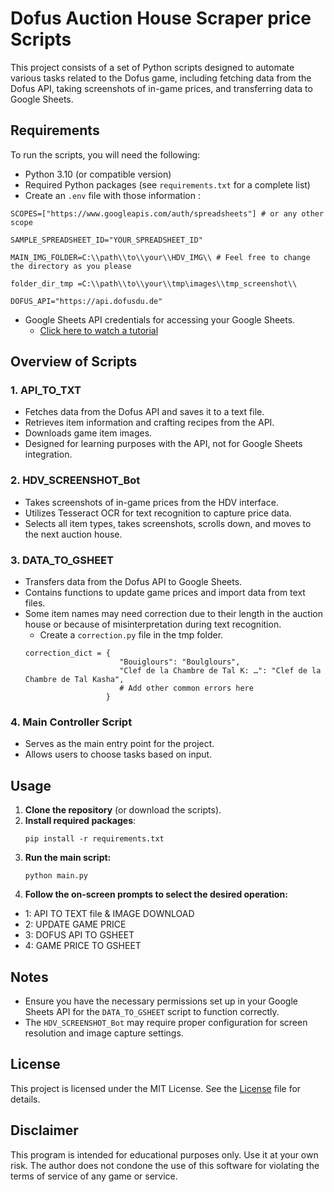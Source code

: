 # Dofus Auction House Scraper price Scripts

This project consists of a set of Python scripts designed to automate various tasks related to the Dofus game, including fetching data from the Dofus API, taking screenshots of in-game prices, and transferring data to Google Sheets.

## Requirements

To run the scripts, you will need the following:

- Python 3.10 (or compatible version)
- Required Python packages (see `requirements.txt` for a complete list)
- Create an `.env` file with those information : 
```
SCOPES=["https://www.googleapis.com/auth/spreadsheets"] # or any other scope

SAMPLE_SPREADSHEET_ID="YOUR_SPREADSHEET_ID"

MAIN_IMG_FOLDER=C:\\path\\to\\your\\HDV_IMG\\ # Feel free to change the directory as you please

folder_dir_tmp =C:\\path\\to\\your\\tmp\images\\tmp_screenshot\\

DOFUS_API="https://api.dofusdu.de"
```
- Google Sheets API credentials for accessing your Google Sheets.
  - [Click here to watch a tutorial](https://www.youtube.com/watch?v=X-L1NKoEi10&ab_channel=DanielOtto)

## Overview of Scripts

### 1. API_TO_TXT
- Fetches data from the Dofus API and saves it to a text file.
- Retrieves item information and crafting recipes from the API.
- Downloads game item images.
- Designed for learning purposes with the API, not for Google Sheets integration.

### 2. HDV_SCREENSHOT_Bot
- Takes screenshots of in-game prices from the HDV interface.
- Utilizes Tesseract OCR for text recognition to capture price data.
- Selects all item types, takes screenshots, scrolls down, and moves to the next auction house.

### 3. DATA_TO_GSHEET
- Transfers data from the Dofus API to Google Sheets.
- Contains functions to update game prices and import data from text files.
- Some item names may need correction due to their length in the auction house or because of misinterpretation during text recognition.
  - Create a `correction.py` file in the tmp folder.
   ```
   correction_dict = {
                        "Bouiglours": "Boulglours",
                        "Clef de la Chambre de Tal K: …": "Clef de la Chambre de Tal Kasha",
                        # Add other common errors here
                     }
  ```

### 4. Main Controller Script
- Serves as the main entry point for the project.
- Allows users to choose tasks based on input.

## Usage

1. **Clone the repository** (or download the scripts).
2. **Install required packages**:
   ```
   pip install -r requirements.txt
   ```
3. **Run the main script:**
   ```
   python main.py
   ```
4. **Follow the on-screen prompts to select the desired operation:**

- 1: API TO TEXT file & IMAGE DOWNLOAD
- 2: UPDATE GAME PRICE
- 3: DOFUS API TO GSHEET
- 4: GAME PRICE TO GSHEET

## Notes

- Ensure you have the necessary permissions set up in your Google Sheets API for the `DATA_TO_GSHEET` script to function correctly.
- The `HDV_SCREENSHOT_Bot` may require proper configuration for screen resolution and image capture settings.


## License

This project is licensed under the MIT License. See the [License](MIT.txt) file for details.


## Disclaimer

This program is intended for educational purposes only. Use it at your own risk. The author does not condone the use of this software for violating the terms of service of any game or service.

